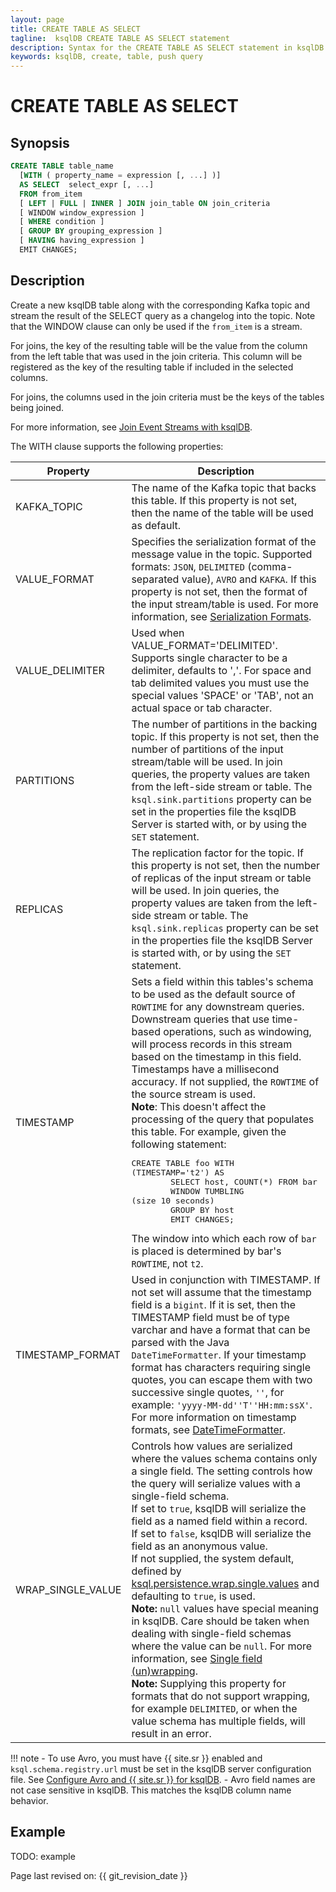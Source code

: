 ```yaml
---
layout: page
title: CREATE TABLE AS SELECT
tagline:  ksqlDB CREATE TABLE AS SELECT statement
description: Syntax for the CREATE TABLE AS SELECT statement in ksqlDB
keywords: ksqlDB, create, table, push query
---
```


CREATE TABLE AS SELECT
======================

Synopsis
--------

```sql
CREATE TABLE table_name
  [WITH ( property_name = expression [, ...] )]
  AS SELECT  select_expr [, ...]
  FROM from_item
  [ LEFT | FULL | INNER ] JOIN join_table ON join_criteria 
  [ WINDOW window_expression ]
  [ WHERE condition ]
  [ GROUP BY grouping_expression ]
  [ HAVING having_expression ]
  EMIT CHANGES;
```

Description
-----------

Create a new ksqlDB table along with the corresponding Kafka topic and
stream the result of the SELECT query as a changelog into the topic.
Note that the WINDOW clause can only be used if the `from_item` is a
stream.

For joins, the key of the resulting table will be the value from the
column from the left table that was used in the join criteria. This
column will be registered as the key of the resulting table if included
in the selected columns.

For joins, the columns used in the join criteria must be the keys of the
tables being joined.

For more information, see [Join Event Streams with ksqlDB](../joins/join-streams-and-tables.md).

The WITH clause supports the following properties:

|     Property      |                                             Description                                              |
| ----------------- | ---------------------------------------------------------------------------------------------------- |
| KAFKA_TOPIC       | The name of the Kafka topic that backs this table. If this property is not set, then the name of the table will be used as default. |
| VALUE_FORMAT      | Specifies the serialization format of the message value in the topic. Supported formats: `JSON`, `DELIMITED` (comma-separated value), `AVRO` and `KAFKA`. If this property is not set, then the format of the input stream/table is used. For more information, see [Serialization Formats](../serialization.md#serialization-formats). |
| VALUE_DELIMITER   | Used when VALUE_FORMAT='DELIMITED'. Supports single character to be a delimiter, defaults to ','. For space and tab delimited values you must use the special values 'SPACE' or 'TAB', not an actual space or tab character. |
| PARTITIONS        | The number of partitions in the backing topic. If this property is not set, then the number of partitions of the input stream/table will be used. In join queries, the property values are taken from the left-side stream or table. The `ksql.sink.partitions` property can be set in the properties file the ksqlDB Server is started with, or by using the `SET` statement. |
| REPLICAS          | The replication factor for the topic. If this property is not set, then the number of replicas of the input stream or table will be used. In join queries, the property values are taken from the left-side stream or table. The `ksql.sink.replicas` property can be set in the properties file the ksqlDB Server is started with, or by using the `SET` statement. |
| TIMESTAMP         | Sets a field within this tables's schema to be used as the default source of `ROWTIME` for any downstream queries. Downstream queries that use time-based operations, such as windowing, will process records in this stream based on the timestamp in this field. Timestamps have a millisecond accuracy. If not supplied, the `ROWTIME` of the source stream is used. <br>**Note**: This doesn't affect the processing of the query that populates this table. For example, given the following statement:<br><pre>CREATE TABLE foo WITH (TIMESTAMP='t2') AS<br>&#0009;SELECT host, COUNT(*) FROM bar<br>&#0009;WINDOW TUMBLING (size 10 seconds)<br>&#0009;GROUP BY host<br>&#0009;EMIT CHANGES;</pre>The window into which each row of `bar` is placed is determined by bar's `ROWTIME`, not `t2`. |
| TIMESTAMP_FORMAT  | Used in conjunction with TIMESTAMP. If not set will assume that the timestamp field is a `bigint`. If it is set, then the TIMESTAMP field must be of type varchar and have a format that can be parsed with the Java `DateTimeFormatter`. If your timestamp format has characters requiring single quotes, you can escape them with two successive single quotes, `''`, for example: `'yyyy-MM-dd''T''HH:mm:ssX'`. For more information on timestamp formats, see [DateTimeFormatter](https://cnfl.io/java-dtf). |
| WRAP_SINGLE_VALUE | Controls how values are serialized where the values schema contains only a single field. The setting controls how the query will serialize values with a single-field schema.<br>If set to `true`, ksqlDB will serialize the field as a named field within a record.<br>If set to `false`, ksqlDB will serialize the field as an anonymous value.<br>If not supplied, the system default, defined by [ksql.persistence.wrap.single.values](../../installation/server-config/config-reference.md#ksqlpersistencewrapsinglevalues) and defaulting to `true`, is used.<br>**Note:** `null` values have special meaning in ksqlDB. Care should be taken when dealing with single-field schemas where the value can be `null`. For more information, see [Single field (un)wrapping](../serialization.md#single-field-unwrapping).<br>**Note:** Supplying this property for formats that do not support wrapping, for example `DELIMITED`, or when the value schema has multiple fields, will result in an error. |


!!! note
	  - To use Avro, you must have {{ site.sr }} enabled and
    `ksql.schema.registry.url` must be set in the ksqlDB server configuration
    file. See [Configure Avro and {{ site.sr }} for ksqlDB](../../installation/server-config/avro-schema.md#configure-avro-and-schema-registry-for-ksql).
    - Avro field names are not case sensitive in ksqlDB. This matches the ksqlDB
    column name behavior.

Example
-------

TODO: example


Page last revised on: {{ git_revision_date }}
